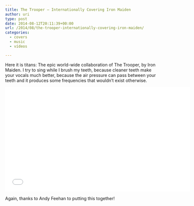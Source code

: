 ```yaml
---
title: The Trooper – Internationally Covering Iron Maiden
author: uri
type: post
date: 2014-08-12T20:11:39+00:00
url: /2014/08/the-trooper-internationally-covering-iron-maiden/
categories:
  - covers
  - music
  - vídeos

---
```

Here it is titans: The epic world-wide collaboration of The Trooper, by Iron Maiden. I try to sing while I brush my teeth, because cleaner teeth make your vocals much better, because the air pressure can pass between your teeth and it produces some frequencies that wouldn&#8217;t exist otherwise.

<iframe width="600" height="338" src="//www.youtube.com/embed/CYOzwsYx2wI" frameborder="0" allowfullscreen></iframe>

Again, thanks to Andy Feehan to putting this together!
